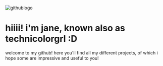 ![githublogo](https://github.com/user-attachments/assets/023aa102-1f67-4d9c-9f9f-3d8e6e2ec300)

# hiiii! i'm jane, known also as technicolorgrl :D

welcome to my github! here you'll find all my different projects, of which i hope some are impressive and useful to you!
